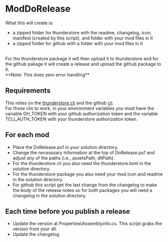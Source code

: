 # ModDoRelease

What this will create is:
* a zipped folder for thunderstore with the readme, changelog, icon, manifest (created by this script), and folder with your mod files in it
* a zipped folder for github with a folder with your mod files in it
<br>
For the thunderstore package it will then upload it to thunderstore and for the github pakage it will create a release and upload the github package to it.
<br>
**Note: This does zero error handling**

## Requirements

This relies on the [thunderstore cli](https://github.com/thunderstore-io/thunderstore-cli) and the github [cli](https://cli.github.com/).  
For those clis to work, in your environment variables you must have the variable GH_TOKEN with your github authorization token and the variable TCLI_AUTH_TOKEN with your thunderstore authorization token.  

## For each mod 

* Place the DoRelease.ps1 in your solution directory.  
* Change the necesssary information at the top of DoRelease.ps1 and adjust any of the paths (i.e., assetsPath, dllPath).  
* For the thunderstore cli you also need the thunderstore.toml in the solution directory.  
* For the thunderstore package you also need your mod icon and readme in the solution directory.  
* For github this script get the last change from the changelog to make the body of the release notes so for both packages you will need a changelog in the solution directory.  

## Each time before you publish a release

* Update the version at Properties\\Assemblyinfo.cs. This script grabs the version from your dll.
* Update the changelog
  
